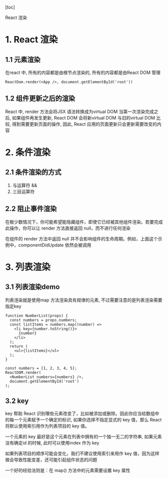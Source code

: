 [toc]

React 渲染

# 1. React 渲染
## 1.1 元素渲染
在react 中, 所有的内容都是由根节点渲染的, 所有的内容都是由React DOM 管理
```
ReactDom.render(<App />, document.getElementById('root'))
``` 

## 1.2 组件更新之后的渲染
React 中, render 方法会将JSX 语法转换成为virtual DOM
当第一次渲染完成之后, 如果组件再发生更新, React DOM 会将新virtual DOM 与旧的virtual DOM 比较, 得到需要更新页面的操作, 因此, React 应用的页面更新只会更新需要改变的内容

# 2. 条件渲染
## 2.1 条件渲染的方式
1. 与运算符 &&
2. 三目运算符

## 2.2 阻止事件渲染
在极少数情况下，你可能希望能隐藏组件，即使它已经被其他组件渲染。若要完成此操作，你可以让 render 方法直接返回 null，而不进行任何渲染

在组件的 render 方法中返回 null 并不会影响组件的生命周期。例如，上面这个示例中，componentDidUpdate 依然会被调用

# 3. 列表渲染
## 3.1 列表渲染demo
列表渲染就是使用map 方法渲染具有规律的元素, 不过需要注意的是列表渲染需要指定key
```
function NumberList(props) {
  const numbers = props.numbers;
  const listItems = numbers.map((number) =>
    <li key={number.toString()}>
      {number}
    </li>
  );
  return (
    <ul>{listItems}</ul>
  );
}

const numbers = [1, 2, 3, 4, 5];
ReactDOM.render(
  <NumberList numbers={numbers} />,
  document.getElementById('root')
);
```

## 3.2 key
key 帮助 React 识别哪些元素改变了，比如被添加或删除。因此你应当给数组中的每一个元素赋予一个确定的标识, 如果你选择不指定显式的 key 值，那么 React 将默认使用索引用作为列表项目的 key 值。

一个元素的 key 最好是这个元素在列表中拥有的一个独一无二的字符串, 如果元素没有确定id 的时候, 此时可以使用index 作为 key

如果列表项目的顺序可能会变化，我们不建议使用索引来用作 key 值，因为这样做会导致性能变差，还可能引起组件状态的问题

一个好的经验法则是：在 map() 方法中的元素需要设置 key 属性 